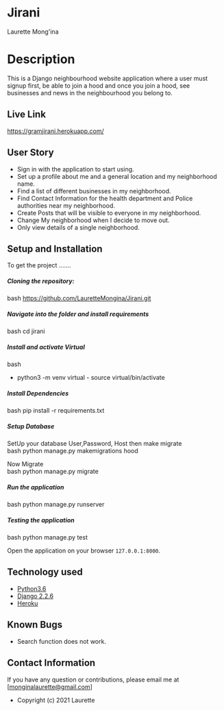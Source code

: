 # Jirani
Laurette Mong'ina 
  
# Description  
This is a Django neighbourhood  website application where a user must signup first, be able to join a hood and once you 
join a hood, see businesses and news in the neighbourhood you belong to.  
##  Live Link  
https://gramjirani.herokuapp.com/
  
 
## User Story  
  
* Sign in with the application to start using.
* Set up a profile about me and a general location and my neighborhood name.
* Find a list of different businesses in my neighborhood.
* Find Contact Information for the health department and Police authorities near my neighborhood.
* Create Posts that will be visible to everyone in my neighborhood.
* Change My neighborhood when I decide to move out.
* Only view details of a single neighborhood.
  
## Setup and Installation  
To get the project .......  
  
##### Cloning the repository:  
 bash 
https://github.com/LauretteMongina/Jirani.git

##### Navigate into the folder and install requirements  
 bash 
cd jirani

##### Install and activate Virtual  
 bash 
- python3 -m venv virtual - source virtual/bin/activate  
  
##### Install Dependencies  
 bash 
 pip install -r requirements.txt 
  
 ##### Setup Database  
  SetUp your database User,Password, Host then make migrate  
 bash 
python manage.py makemigrations hood
  
 Now Migrate  
 bash 
 python manage.py migrate 

##### Run the application  
 bash 
 python manage.py runserver 
 
##### Testing the application  
 bash 
 python manage.py test 

Open the application on your browser `127.0.0.1:8000`.  
  
 
## Technology used  
  
* [Python3.6](https://www.python.org/)  
* [Django 2.2.6](https://docs.djangoproject.com/en/2.2/)  
* [Heroku](https://heroku.com)  
  
  
## Known Bugs  
* Search function does not work.
  
## Contact Information   
If you have any question or contributions, please email me at [monginalaurette@gmail.com]  
  

* Copyright (c) 2021 Laurette
